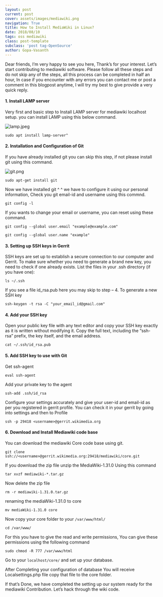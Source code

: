 ```yaml
---
layout: post
current: post
cover: assets/images/mediawiki.png
navigation: True
title: How to Install MediaWiki in Linux?
date: 2018/08/10
tags: oss mediawiki
class: post-template
subclass: 'post tag-OpenSource'
author: Gopa-Vasanth
---
```


Dear friends, I’m very happy to see you here, Thank’s for your interest. Let’s start contributing to mediawiki software. Please follow all these steps and do not skip any of the steps, all this process can be completed  in half an hour, In case if you encounter with any errors you can contact me or post a comment in this blogpost anytime,  I will try my best to give provide a  very quick reply.

#### 1. Install LAMP server

Very first and basic step to Install LAMP server for mediawiki localhost setup. you can install LAMP using this below command. 

![lamp.jpeg](assets/images/lamp.jpeg)

```
sudo apt install lamp-server^
```

#### 2. Installation and Configuration of Git

If you have already installed git you can skip this step, if not please install git using this command.

![git.png](assets/images/git.png)

```
sudo apt-get install git
```

Now we have installed git ^ ^ we have to configure it using our personal information, Check you git email-id and username using this commnd.

```
git config -l
```

If you wants to change your email  or username, you can reset using these command.

```
git config --global user.email "example@example.com"
```

```
git config --global user.name "example"
```

#### 3. Setting up SSH keys in Gerrit

SSH keys are set up to establish a secure connection to our computer and Gerrit. To make sure whether you need to generate a brand new key, you need to check if one already exists. List the files in your .ssh directory (if you have one):

```
ls ~/.ssh
```

If you see a file id_rsa.pub here you may skip to step – 4.
To generate a new SSH key

```
ssh-keygen -t rsa -C "your_email_id@gmail.com"
```

#### 4. Add your SSH key

Open your public key file with any text editor and copy your SSH key exactly as it is written without modifying it. Copy the full text, including the “ssh-rsa” prefix, the key itself, and the email address.

```
cat ~/.ssh/id_rsa.pub
```

#### 5. Add SSH key to use with Git

Get ssh-agent

```
eval ssh-agent
```

Add your private key to the agent

```
ssh-add .ssh/id_rsa
```

Configure your settings accurately and give your user-id and email-id as per you registered in gerrit profile. You can check it in your gerrit by going into settings and then to Profile

```
ssh -p 29418 <username>@gerrit.wikimedia.org
```

#### 6. Download and Install Mediawiki code base

You can download the mediawiki Core code base using git.

```
git clone ssh://<username>@gerrit.wikimedia.org:29418/mediawiki/core.git
```

If you download the zip file unzip the MediaWiki-1.31.0 Using this command

```
tar xvzf mediawiki-*.tar.gz
```

Now delete the zip file

```
rm -r mediawiki-1.31.0.tar.gz
```

renaming the mediaWiki-1.31.0 to core
```
mv mediaWiki-1.31.0 core
```

Now copy your core folder to your `/var/www/html/`

```
cd /var/www/
```

For this you have to give the read and write permissions, You can give these permissions using the following command

```
sudo chmod -R 777 /var/www/html
```

Go to your `localhost/core/` and set up your database.

After Completing your configuration of database You will receive Localsettings.php file copy that file to the core folder.

If that’s Done, we have completed the setting up our system ready for the mediawiki Contribution. Let’s hack through the wiki code.